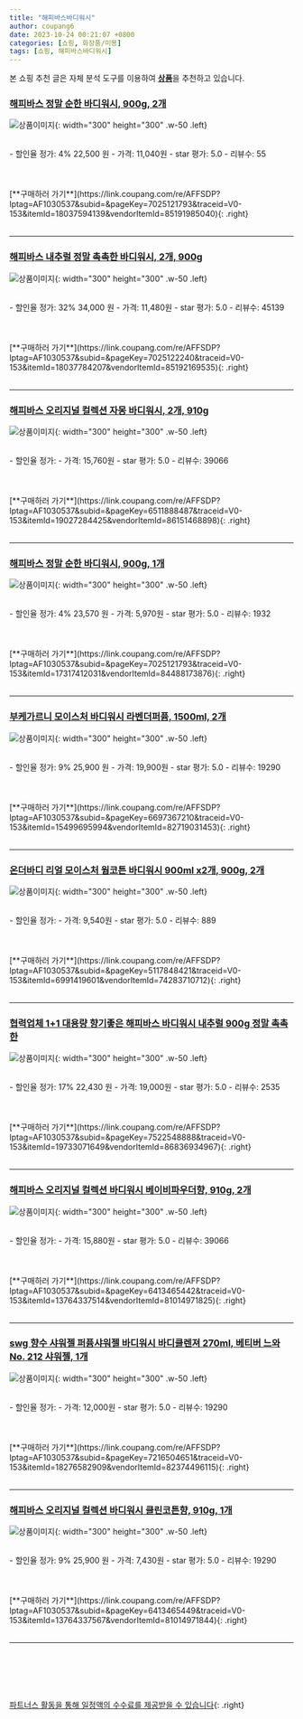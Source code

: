 ```yaml
---
title: "해피바스바디워시"
author: coupang6
date: 2023-10-24 00:21:07 +0800
categories: [쇼핑, 화장품/미용]
tags: [쇼핑, 해피바스바디워시]
---
```


본 쇼핑 추천 글은 자체 분석 도구를 이용하여 [**상품**](https://link.coupang.com/a/bao1ui)을 추천하고 있습니다.

### [해피바스 정말 순한 바디워시, 900g, 2개](https://link.coupang.com/re/AFFSDP?lptag=AF1030537&subid=&pageKey=7025121793&traceid=V0-153&itemId=18037594139&vendorItemId=85191985040)

![상품이미지](https://thumbnail6.coupangcdn.com/thumbnails/remote/230x230ex/image/retail/images/424acc3f-bed4-4803-9d64-f0e617cb7d916458729428782139485.png){: width="300" height="300" .w-50 .left}


<br>
- 할인율 정가: 4%  22,500   원
- 가격: 11,040원
- star 평가: 5.0
- 리뷰수: 55
<br>
<br>
<br>
<br>
[**구매하러 가기**](https://link.coupang.com/re/AFFSDP?lptag=AF1030537&subid=&pageKey=7025121793&traceid=V0-153&itemId=18037594139&vendorItemId=85191985040){: .right}
<br>
<br>

---

### [해피바스 내추럴 정말 촉촉한 바디워시, 2개, 900g](https://link.coupang.com/re/AFFSDP?lptag=AF1030537&subid=&pageKey=7025122240&traceid=V0-153&itemId=18037784207&vendorItemId=85192169535)

![상품이미지](https://thumbnail9.coupangcdn.com/thumbnails/remote/230x230ex/image/retail/images/0b726479-68c3-4975-9b3f-43f3f73865873877225627147040869.png){: width="300" height="300" .w-50 .left}


<br>
- 할인율 정가: 32%  34,000   원
- 가격: 11,480원
- star 평가: 5.0
- 리뷰수: 45139
<br>
<br>
<br>
<br>
[**구매하러 가기**](https://link.coupang.com/re/AFFSDP?lptag=AF1030537&subid=&pageKey=7025122240&traceid=V0-153&itemId=18037784207&vendorItemId=85192169535){: .right}
<br>
<br>

---

### [해피바스 오리지널 컬렉션 자몽 바디워시, 2개, 910g](https://link.coupang.com/re/AFFSDP?lptag=AF1030537&subid=&pageKey=6511888487&traceid=V0-153&itemId=19027284425&vendorItemId=86151468898)

![상품이미지](https://thumbnail7.coupangcdn.com/thumbnails/remote/230x230ex/image/retail/images/1929779950370556-913a7b76-4648-4bf9-8b81-7a62693f9592.jpg){: width="300" height="300" .w-50 .left}


<br>
- 할인율 정가: 
- 가격: 15,760원
- star 평가: 5.0
- 리뷰수: 39066
<br>
<br>
<br>
<br>
[**구매하러 가기**](https://link.coupang.com/re/AFFSDP?lptag=AF1030537&subid=&pageKey=6511888487&traceid=V0-153&itemId=19027284425&vendorItemId=86151468898){: .right}
<br>
<br>

---

### [해피바스 정말 순한 바디워시, 900g, 1개](https://link.coupang.com/re/AFFSDP?lptag=AF1030537&subid=&pageKey=7025121793&traceid=V0-153&itemId=17317412031&vendorItemId=84488173876)

![상품이미지](https://thumbnail8.coupangcdn.com/thumbnails/remote/230x230ex/image/retail/images/2022/12/27/11/9/3b9a74d5-9d5e-4e58-8213-f78559cf7b58.jpg){: width="300" height="300" .w-50 .left}


<br>
- 할인율 정가: 4%  23,570   원
- 가격: 5,970원
- star 평가: 5.0
- 리뷰수: 1932
<br>
<br>
<br>
<br>
[**구매하러 가기**](https://link.coupang.com/re/AFFSDP?lptag=AF1030537&subid=&pageKey=7025121793&traceid=V0-153&itemId=17317412031&vendorItemId=84488173876){: .right}
<br>
<br>

---

### [부케가르니 모이스처 바디워시 라벤더퍼퓸, 1500ml, 2개](https://link.coupang.com/re/AFFSDP?lptag=AF1030537&subid=&pageKey=6697367210&traceid=V0-153&itemId=15499695994&vendorItemId=82719031453)

![상품이미지](https://thumbnail10.coupangcdn.com/thumbnails/remote/230x230ex/image/retail/images/5990063037785322-e30a32a8-c84b-4322-8434-3746c5efc7a6.jpg){: width="300" height="300" .w-50 .left}


<br>
- 할인율 정가: 9%  25,900   원
- 가격: 19,900원
- star 평가: 5.0
- 리뷰수: 19290
<br>
<br>
<br>
<br>
[**구매하러 가기**](https://link.coupang.com/re/AFFSDP?lptag=AF1030537&subid=&pageKey=6697367210&traceid=V0-153&itemId=15499695994&vendorItemId=82719031453){: .right}
<br>
<br>

---

### [온더바디 리얼 모이스처 웜코튼 바디워시 900ml x2개, 900g, 2개](https://link.coupang.com/re/AFFSDP?lptag=AF1030537&subid=&pageKey=5117848421&traceid=V0-153&itemId=6991419601&vendorItemId=74283710712)

![상품이미지](https://thumbnail7.coupangcdn.com/thumbnails/remote/230x230ex/image/vendor_inventory/fff9/26816a8e9d10481ab146d1fc0c05c923c69cd6199099a96f768eb8132cdd.jpg){: width="300" height="300" .w-50 .left}


<br>
- 할인율 정가: 
- 가격: 9,540원
- star 평가: 5.0
- 리뷰수: 889
<br>
<br>
<br>
<br>
[**구매하러 가기**](https://link.coupang.com/re/AFFSDP?lptag=AF1030537&subid=&pageKey=5117848421&traceid=V0-153&itemId=6991419601&vendorItemId=74283710712){: .right}
<br>
<br>

---

### [협력업체 1+1 대용량 향기좋은 해피바스 바디워시 내추럴 900g 정말 촉촉한](https://link.coupang.com/re/AFFSDP?lptag=AF1030537&subid=&pageKey=7522548888&traceid=V0-153&itemId=19733071649&vendorItemId=86836934967)

![상품이미지](https://thumbnail10.coupangcdn.com/thumbnails/remote/230x230ex/image/vendor_inventory/04e4/d167f5d7e34d4c1ee201765ae93f4d09ef741c5877f55a1e34479c7be837.jpg){: width="300" height="300" .w-50 .left}


<br>
- 할인율 정가: 17%  22,430   원
- 가격: 19,000원
- star 평가: 5.0
- 리뷰수: 2535
<br>
<br>
<br>
<br>
[**구매하러 가기**](https://link.coupang.com/re/AFFSDP?lptag=AF1030537&subid=&pageKey=7522548888&traceid=V0-153&itemId=19733071649&vendorItemId=86836934967){: .right}
<br>
<br>

---

### [해피바스 오리지널 컬렉션 바디워시 베이비파우더향, 910g, 2개](https://link.coupang.com/re/AFFSDP?lptag=AF1030537&subid=&pageKey=6413465442&traceid=V0-153&itemId=13764337514&vendorItemId=81014971825)

![상품이미지](https://thumbnail6.coupangcdn.com/thumbnails/remote/230x230ex/image/retail/images/540520730217677-0d5b7aed-e6d6-4b63-9014-5f01b5b6068d.jpg){: width="300" height="300" .w-50 .left}


<br>
- 할인율 정가: 
- 가격: 15,880원
- star 평가: 5.0
- 리뷰수: 39066
<br>
<br>
<br>
<br>
[**구매하러 가기**](https://link.coupang.com/re/AFFSDP?lptag=AF1030537&subid=&pageKey=6413465442&traceid=V0-153&itemId=13764337514&vendorItemId=81014971825){: .right}
<br>
<br>

---

### [swg 향수 샤워젤 퍼퓸샤워젤 바디워시 바디클렌져 270ml, 베티버 느와 No. 212 샤워젤, 1개](https://link.coupang.com/re/AFFSDP?lptag=AF1030537&subid=&pageKey=7216504651&traceid=V0-153&itemId=18276582909&vendorItemId=82374496115)

![상품이미지](https://thumbnail10.coupangcdn.com/thumbnails/remote/230x230ex/image/vendor_inventory/7b5c/0f8fd9f818b268bc54c8cca268363d01718e2613317e1a4c01fac9c789f4.jpg){: width="300" height="300" .w-50 .left}


<br>
- 할인율 정가: 
- 가격: 12,000원
- star 평가: 5.0
- 리뷰수: 19290
<br>
<br>
<br>
<br>
[**구매하러 가기**](https://link.coupang.com/re/AFFSDP?lptag=AF1030537&subid=&pageKey=7216504651&traceid=V0-153&itemId=18276582909&vendorItemId=82374496115){: .right}
<br>
<br>

---

### [해피바스 오리지널 컬렉션 바디워시 클린코튼향, 910g, 1개](https://link.coupang.com/re/AFFSDP?lptag=AF1030537&subid=&pageKey=6413465449&traceid=V0-153&itemId=13764337567&vendorItemId=81014971844)

![상품이미지](https://thumbnail7.coupangcdn.com/thumbnails/remote/230x230ex/image/retail/images/1190856583739883-3b102b1b-9ec1-4464-9adb-55b45d4713d6.jpg){: width="300" height="300" .w-50 .left}


<br>
- 할인율 정가: 9%  25,900   원
- 가격: 7,430원
- star 평가: 5.0
- 리뷰수: 19290
<br>
<br>
<br>
<br>
[**구매하러 가기**](https://link.coupang.com/re/AFFSDP?lptag=AF1030537&subid=&pageKey=6413465449&traceid=V0-153&itemId=13764337567&vendorItemId=81014971844){: .right}
<br>
<br>

---
<br><br><br><br><br> [파트너스 활동을 통해 일정액의 수수료를 제공받을 수 있습니다](https://link.coupang.com/a/bao1ui){: .right}